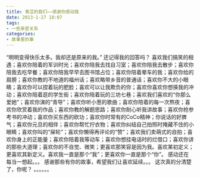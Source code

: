 ```yaml
---
title: 青涩的我们——感谢你感动我
date: 2013-1-27 18:07
tags:
- 一些亲密关系
categories: 
- 故事里的事
---
```


“明明变得快乐太多。我却还是原来的我。”
还记得我的回答吗？
喜欢我们搞笑的相遇；喜欢你陪着的军训时光；喜欢你陪我去找自习室；喜欢你陪我去散步；喜欢你陪我去吃早餐；喜欢你陪我早早去图书馆占位；喜欢你陪着晕车的我；喜欢你给的肩膀；喜欢你教的不地道的福州话；喜欢略带乡音的普通话；喜欢你不大的小眼睛；喜欢你可以捏着玩的肥脸；喜欢可以让我欺负的你；喜欢你喜欢你想揍我的冲动；喜欢你陪着逛的学生街；喜欢你陪着玩的三坊七巷；喜欢我们喜欢的“你那么爱她”；喜欢你演的“青导”；喜欢你听小葱的歌曲；喜欢你陪着的每一次熬夜；喜欢你欣赏着我的作品；喜欢你教的解题思路；喜欢你耐心听我讲故事；喜欢你抢参考书的冲动；喜欢你买东西的砍功；喜欢你时常有的CoCo精神；你说话的好脾气；喜欢你元旦的相伴；喜欢你帮忙拧衣物；喜欢你纠结自己拍照时掩藏不住的小眼睛；喜欢你叫的“屎轮”；喜欢你懒得再评论的“赞”；喜欢我们卖萌式的自拍；喜欢你身上的正能量；喜欢你陪着我等动车；喜欢你想挂电话时的烂借口；喜欢你讲的那些大道理；喜欢你的不自觉、微笑；更喜欢那笑容是因为我。喜欢某初定义；更喜欢其新定义。喜欢我一直是那个“我”；更喜欢你一直是那个“你”。
感动还在每当一想起。。。
感谢那些有你的故事，希望我们让喜欢延续。。。
这次真的分清楚了，你呢？
。。。。。。